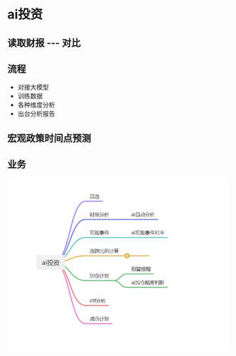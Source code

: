 #  ai投资

## 读取财报 --- 对比

## 流程
* 对接大模型
* 训练数据
* 各种维度分析
* 出台分析报告

## 宏观政策时间点预测



##  业务

![业务导图.png](doc/img/业务导图.png)
